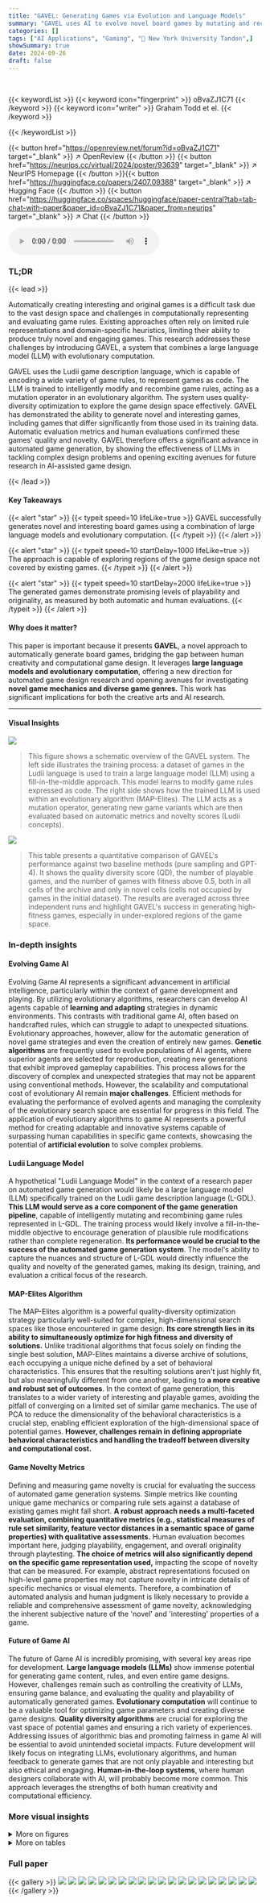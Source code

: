 ```yaml
---
title: "GAVEL: Generating Games via Evolution and Language Models"
summary: "GAVEL uses AI to evolve novel board games by mutating and recombining game rules encoded in a sophisticated game description language."
categories: []
tags: ["AI Applications", "Gaming", "🏢 New York University Tandon",]
showSummary: true
date: 2024-09-26
draft: false
---
```


<br>

{{< keywordList >}}
{{< keyword icon="fingerprint" >}} oBvaZJ1C71 {{< /keyword >}}
{{< keyword icon="writer" >}} Graham Todd et el. {{< /keyword >}}
 
{{< /keywordList >}}

{{< button href="https://openreview.net/forum?id=oBvaZJ1C71" target="_blank" >}}
↗ OpenReview
{{< /button >}}
{{< button href="https://neurips.cc/virtual/2024/poster/93639" target="_blank" >}}
↗ NeurIPS Homepage
{{< /button >}}{{< button href="https://huggingface.co/papers/2407.09388" target="_blank" >}}
↗ Hugging Face
{{< /button >}}
{{< button href="https://huggingface.co/spaces/huggingface/paper-central?tab=tab-chat-with-paper&paper_id=oBvaZJ1C71&paper_from=neurips" target="_blank" >}}
↗ Chat
{{< /button >}}



<audio controls>
    <source src="https://ai-paper-reviewer.com/oBvaZJ1C71/podcast.wav" type="audio/wav">
    Your browser does not support the audio element.
</audio>


### TL;DR


{{< lead >}}

Automatically creating interesting and original games is a difficult task due to the vast design space and challenges in computationally representing and evaluating game rules. Existing approaches often rely on limited rule representations and domain-specific heuristics, limiting their ability to produce truly novel and engaging games. This research addresses these challenges by introducing GAVEL, a system that combines a large language model (LLM) with evolutionary computation. 

GAVEL uses the Ludii game description language, which is capable of encoding a wide variety of game rules, to represent games as code. The LLM is trained to intelligently modify and recombine game rules, acting as a mutation operator in an evolutionary algorithm. The system uses quality-diversity optimization to explore the game design space effectively. GAVEL has demonstrated the ability to generate novel and interesting games, including games that differ significantly from those used in its training data. Automatic evaluation metrics and human evaluations confirmed these games' quality and novelty.  GAVEL therefore offers a significant advance in automated game generation, by showing the effectiveness of LLMs in tackling complex design problems and opening exciting avenues for future research in AI-assisted game design.

{{< /lead >}}


#### Key Takeaways

{{< alert "star" >}}
{{< typeit speed=10 lifeLike=true >}} GAVEL successfully generates novel and interesting board games using a combination of large language models and evolutionary computation. {{< /typeit >}}
{{< /alert >}}

{{< alert "star" >}}
{{< typeit speed=10 startDelay=1000 lifeLike=true >}} The approach is capable of exploring regions of the game design space not covered by existing games. {{< /typeit >}}
{{< /alert >}}

{{< alert "star" >}}
{{< typeit speed=10 startDelay=2000 lifeLike=true >}} The generated games demonstrate promising levels of playability and originality, as measured by both automatic and human evaluations. {{< /typeit >}}
{{< /alert >}}

#### Why does it matter?
This paper is important because it presents **GAVEL**, a novel approach to automatically generate board games, bridging the gap between human creativity and computational game design.  It leverages **large language models and evolutionary computation**, offering a new direction for automated game design research and opening avenues for investigating **novel game mechanics and diverse game genres.** This work has significant implications for both the creative arts and AI research.

------
#### Visual Insights



![](https://ai-paper-reviewer.com/oBvaZJ1C71/figures_0_1.jpg)

> This figure shows a schematic overview of the GAVEL system.  The left side illustrates the training process: a dataset of games in the Ludii language is used to train a large language model (LLM) using a fill-in-the-middle approach. This model learns to modify game rules expressed as code. The right side shows how the trained LLM is used within an evolutionary algorithm (MAP-Elites). The LLM acts as a mutation operator, generating new game variants which are then evaluated based on automatic metrics and novelty scores (Ludii concepts).





![](https://ai-paper-reviewer.com/oBvaZJ1C71/tables_6_1.jpg)

> This table presents a quantitative comparison of GAVEL's performance against two baseline methods (pure sampling and GPT-4).  It shows the quality diversity score (QD), the number of playable games, and the number of games with fitness above 0.5, both in all cells of the archive and only in novel cells (cells not occupied by games in the initial dataset). The results are averaged across three independent runs and highlight GAVEL's success in generating high-fitness games, especially in under-explored regions of the game space.





### In-depth insights


#### Evolving Game AI
Evolving Game AI represents a significant advancement in artificial intelligence, particularly within the context of game development and playing.  By utilizing evolutionary algorithms, researchers can develop AI agents capable of **learning and adapting** strategies in dynamic environments.  This contrasts with traditional game AI, often based on handcrafted rules, which can struggle to adapt to unexpected situations. Evolutionary approaches, however, allow for the automatic generation of novel game strategies and even the creation of entirely new games.  **Genetic algorithms** are frequently used to evolve populations of AI agents, where superior agents are selected for reproduction, creating new generations that exhibit improved gameplay capabilities. This process allows for the discovery of complex and unexpected strategies that may not be apparent using conventional methods.  However, the scalability and computational cost of evolutionary AI remain **major challenges**. Efficient methods for evaluating the performance of evolved agents and managing the complexity of the evolutionary search space are essential for progress in this field.  The application of evolutionary algorithms to game AI represents a powerful method for creating adaptable and innovative systems capable of surpassing human capabilities in specific game contexts, showcasing the potential of **artificial evolution** to solve complex problems.

#### Ludii Language Model
A hypothetical "Ludii Language Model" in the context of a research paper on automated game generation would likely be a large language model (LLM) specifically trained on the Ludii game description language (L-GDL).  **This LLM would serve as a core component of the game generation pipeline**, capable of intelligently mutating and recombining game rules represented in L-GDL.  The training process would likely involve a fill-in-the-middle objective to encourage generation of plausible rule modifications rather than complete regeneration.  **Its performance would be crucial to the success of the automated game generation system**.  The model's ability to capture the nuances and structure of L-GDL would directly influence the quality and novelty of the generated games, making its design, training, and evaluation a critical focus of the research.

#### MAP-Elites Algorithm
The MAP-Elites algorithm is a powerful quality-diversity optimization strategy particularly well-suited for complex, high-dimensional search spaces like those encountered in game design.  **Its core strength lies in its ability to simultaneously optimize for high fitness and diversity of solutions.** Unlike traditional algorithms that focus solely on finding the single best solution, MAP-Elites maintains a diverse archive of solutions, each occupying a unique niche defined by a set of behavioral characteristics.  This ensures that the resulting solutions aren't just highly fit, but also meaningfully different from one another, leading to **a more creative and robust set of outcomes**.  In the context of game generation, this translates to a wider variety of interesting and playable games, avoiding the pitfall of converging on a limited set of similar game mechanics. The use of PCA to reduce the dimensionality of the behavioral characteristics is a crucial step, enabling efficient exploration of the high-dimensional space of potential games.  **However, challenges remain in defining appropriate behavioral characteristics and handling the tradeoff between diversity and computational cost.**

#### Game Novelty Metrics
Defining and measuring game novelty is crucial for evaluating the success of automated game generation systems.  Simple metrics like counting unique game mechanics or comparing rule sets against a database of existing games might fall short. **A robust approach needs a multi-faceted evaluation, combining quantitative metrics (e.g., statistical measures of rule set similarity, feature vector distances in a semantic space of game properties) with qualitative assessments.** Human evaluation becomes important here, judging playability, engagement, and overall originality through playtesting.  **The choice of metrics will also significantly depend on the specific game representation used,** impacting the scope of novelty that can be measured. For example, abstract representations focused on high-level game properties may not capture novelty in intricate details of specific mechanics or visual elements.  Therefore, a combination of automated analysis and human judgment is likely necessary to provide a reliable and comprehensive assessment of game novelty, acknowledging the inherent subjective nature of the 'novel' and 'interesting' properties of a game.

#### Future of Game AI
The future of Game AI is incredibly promising, with several key areas ripe for development.  **Large language models (LLMs)** show immense potential for generating game content, rules, and even entire game designs.  However, challenges remain such as controlling the creativity of LLMs, ensuring game balance, and evaluating the quality and playability of automatically generated games.  **Evolutionary computation** will continue to be a valuable tool for optimizing game parameters and creating diverse game designs.  **Quality diversity algorithms** are crucial for exploring the vast space of potential games and ensuring a rich variety of experiences.  Addressing issues of algorithmic bias and promoting fairness in game AI will be essential to avoid unintended societal impacts.  Future development will likely focus on integrating LLMs, evolutionary algorithms, and human feedback to generate games that are not only playable and interesting but also ethical and engaging.  **Human-in-the-loop systems**, where human designers collaborate with AI, will probably become more common. This approach leverages the strengths of both human creativity and computational efficiency.


### More visual insights

<details>
<summary>More on figures
</summary>


![](https://ai-paper-reviewer.com/oBvaZJ1C71/figures_1_1.jpg)

> This figure illustrates the GAVEL system's architecture.  The left side shows how a dataset of games in the Ludii language is processed to train a code large language model. This model learns to fill in missing parts of game rule expressions. The right side shows how this trained model is used within an evolutionary algorithm (MAP-Elites) to generate new games. The fitness of these games, along with their novelty (as measured by Ludii concepts), guides the evolutionary process.


![](https://ai-paper-reviewer.com/oBvaZJ1C71/figures_3_1.jpg)

> This figure shows three versions of the game Havannah. The leftmost image displays the original game in Ludii's game description language. The middle image shows the same game but with function references expanded and game/piece names replaced with abstract identifiers to increase generality for the training dataset. The rightmost image is a variant of Havannah generated by GAVEL, highlighting the changes made by the model.


![](https://ai-paper-reviewer.com/oBvaZJ1C71/figures_6_1.jpg)

> This figure shows the evolution of the game fitness over 500 generations using the GAVEL method. It starts with 14 initial games and generates 185 novel variations, with a significant portion meeting the minimum quality criteria. Notably, a subset of these games explores regions of the game space not covered by existing games in the Ludii dataset.


![](https://ai-paper-reviewer.com/oBvaZJ1C71/figures_8_1.jpg)

> This figure shows an example of a game generated by the GAVEL system, illustrating gameplay between two Monte Carlo Tree Search (MCTS) agents.  The game combines mechanics from Yavalath (a game where players try to get n pieces in a row) and Go (which includes an enclosure mechanic where surrounding your opponent's pieces removes them). The game demonstrates that GAVEL can create games with interesting and strategically complex situations.


![](https://ai-paper-reviewer.com/oBvaZJ1C71/figures_17_1.jpg)

> The figure shows three versions of the game Havannah: the original game in Ludii game description language, the processed version used in training (abstract identifiers are used), and a modified version generated by GAVEL. The differences between the original and the GAVEL-generated version are highlighted in yellow.


![](https://ai-paper-reviewer.com/oBvaZJ1C71/figures_19_1.jpg)

> This figure shows three versions of the game Havannah. The leftmost image displays the original game's code. The middle image shows the same game after preprocessing for the training dataset, where functional references are expanded, and game and piece names are replaced with abstract identifiers to increase generality. The rightmost image presents a variant of Havannah generated by GAVEL, highlighting the changes introduced by the model in yellow.


![](https://ai-paper-reviewer.com/oBvaZJ1C71/figures_20_1.jpg)

> This figure shows three versions of the game Havannah. The left shows the original game description in the Ludii language. The center shows the game after preprocessing for the training data, with functional references expanded and names replaced with abstract identifiers. The right shows a variant of the game generated by GAVEL, highlighting the changes made.


</details>




<details>
<summary>More on tables
</summary>


![](https://ai-paper-reviewer.com/oBvaZJ1C71/tables_15_1.jpg)
> This table presents the results of an experiment comparing mutations generated from training and validation datasets.  It shows the proportion of mutations that are novel (not duplicates of original games), valid (compilable according to the Ludii grammar), and both novel and valid. The experiment was conducted using different sampling temperatures and top-k values.

![](https://ai-paper-reviewer.com/oBvaZJ1C71/tables_16_1.jpg)
> This table shows the result of an experiment to determine the optimal dimensionality and size of the archive used in the MAP-Elites algorithm.  Different dimensionalities (2D, 3D, 4D, 5D) and target sizes (100, 500, 1000, 1500, 2500, 5000, 10000 cells) were tested, along with their impact on how many unique cells were occupied by the training and validation datasets.  The results indicate that higher dimensionality leads to less unique cells being occupied for a fixed target archive size and a 2D archive with roughly 1500 cells provided a suitable balance.

![](https://ai-paper-reviewer.com/oBvaZJ1C71/tables_16_2.jpg)
> This table shows the results of an experiment to determine how well a Centroidal Voronoi Tesselation (CVT) based archive can distinguish between games with varying numbers of cells. The experiment used 574 training games and 14 validation games from the Ludii dataset, and varied the total number of cells in the archive from 100 to 100000. The results show that even very large archives fail to distinguish between many of the games, collapsing them into a small number of unique cells.

</details>




### Full paper

{{< gallery >}}
<img src="https://ai-paper-reviewer.com/oBvaZJ1C71/1.png" class="grid-w50 md:grid-w33 xl:grid-w25" />
<img src="https://ai-paper-reviewer.com/oBvaZJ1C71/2.png" class="grid-w50 md:grid-w33 xl:grid-w25" />
<img src="https://ai-paper-reviewer.com/oBvaZJ1C71/3.png" class="grid-w50 md:grid-w33 xl:grid-w25" />
<img src="https://ai-paper-reviewer.com/oBvaZJ1C71/4.png" class="grid-w50 md:grid-w33 xl:grid-w25" />
<img src="https://ai-paper-reviewer.com/oBvaZJ1C71/5.png" class="grid-w50 md:grid-w33 xl:grid-w25" />
<img src="https://ai-paper-reviewer.com/oBvaZJ1C71/6.png" class="grid-w50 md:grid-w33 xl:grid-w25" />
<img src="https://ai-paper-reviewer.com/oBvaZJ1C71/7.png" class="grid-w50 md:grid-w33 xl:grid-w25" />
<img src="https://ai-paper-reviewer.com/oBvaZJ1C71/8.png" class="grid-w50 md:grid-w33 xl:grid-w25" />
<img src="https://ai-paper-reviewer.com/oBvaZJ1C71/9.png" class="grid-w50 md:grid-w33 xl:grid-w25" />
<img src="https://ai-paper-reviewer.com/oBvaZJ1C71/10.png" class="grid-w50 md:grid-w33 xl:grid-w25" />
<img src="https://ai-paper-reviewer.com/oBvaZJ1C71/11.png" class="grid-w50 md:grid-w33 xl:grid-w25" />
<img src="https://ai-paper-reviewer.com/oBvaZJ1C71/12.png" class="grid-w50 md:grid-w33 xl:grid-w25" />
<img src="https://ai-paper-reviewer.com/oBvaZJ1C71/13.png" class="grid-w50 md:grid-w33 xl:grid-w25" />
<img src="https://ai-paper-reviewer.com/oBvaZJ1C71/14.png" class="grid-w50 md:grid-w33 xl:grid-w25" />
<img src="https://ai-paper-reviewer.com/oBvaZJ1C71/15.png" class="grid-w50 md:grid-w33 xl:grid-w25" />
<img src="https://ai-paper-reviewer.com/oBvaZJ1C71/16.png" class="grid-w50 md:grid-w33 xl:grid-w25" />
<img src="https://ai-paper-reviewer.com/oBvaZJ1C71/17.png" class="grid-w50 md:grid-w33 xl:grid-w25" />
<img src="https://ai-paper-reviewer.com/oBvaZJ1C71/18.png" class="grid-w50 md:grid-w33 xl:grid-w25" />
<img src="https://ai-paper-reviewer.com/oBvaZJ1C71/19.png" class="grid-w50 md:grid-w33 xl:grid-w25" />
<img src="https://ai-paper-reviewer.com/oBvaZJ1C71/20.png" class="grid-w50 md:grid-w33 xl:grid-w25" />
{{< /gallery >}}